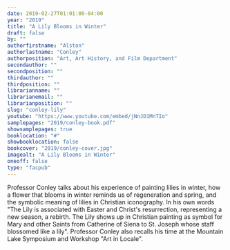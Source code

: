```yaml
---
date: 2019-02-27T01:01:00-04:00
year: "2019"
title: "A Lily Blooms in Winter"
draft: false
by: ""
authorfirstname: "Alston"
authorlastname: "Conley"
authorposition: "Art, Art History, and Film Department"
secondauthor: ""
secondposition: ""
thirdauthor: ""
thirdposition: ""
librarianname: ""
librarianemail: ""
librarianposition: ""
slug: "conley-lily"
youtube: "https://www.youtube.com/embed/jNnJD1MnTIo"
samplepages: "2019/conley-book.pdf"
showsamplepages: true
booklocation: "#"
showbooklocation: false
bookcover: "2019/conley-cover.jpg"
imagealt: "A Lily Blooms in Winter"
oneoff: false
type: "facpub"
---
```


Professor Conley talks about his experience of painting lilies in winter, how a flower that blooms in winter reminds us of regeneration and spring, and the symbolic meaning of lilies in Christian iconography. In his own words "The Lily is associated with Easter and Christ's resurrection, representing a new season, a rebirth. The Lily shows up in Christian painting as symbol for Mary and other Saints from Catherine of Siena to St. Joseph whose staff blossomed like a lily". Professor Conley also recalls his time at the Mountain Lake Symposium and Workshop "Art in Locale".
